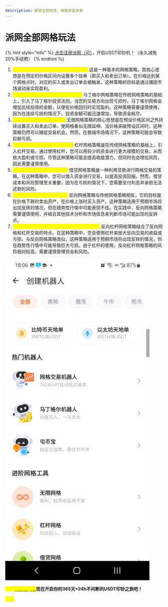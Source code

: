 ```yaml
---
description: 解锁全部玩法，释放资金效率
---
```


# 派网全部网格玩法

{% hint style="info" %}
[点击注册派网（可）](https://www.picolzh.com/zh-CN/sign/ref/n75MZTL2)，开启USDT印钞机！（永久减免20%手续费）
{% endhint %}

1. <mark style="color:yellow;">网格天地单（Grid Pending Orders）：</mark> 这是一种基本的网格策略，其核心思想是在预定的价格区间内设置多个挂单（即买入和卖出订单）。在价格达到某个网格点时，对应的买入或卖出订单会被触发。这种策略的目标是通过捕捉市场波动来实现盈利。
2. <mark style="color:yellow;">马丁格尔网格（Martingale Grid）：</mark> 马丁格尔网格策略在传统网格策略的基础上，引入了马丁格尔投资法则。当您的交易方向出现亏损时，马丁格尔网格会增加后续投资的金额，以便在价格回归时实现盈利。这种策略需要谨慎使用，因为在连续亏损的情况下，投资金额可能迅速增加，导致资金耗尽。
3. <mark style="color:yellow;">无限网格（Infinity Grid）：</mark> 无限网格策略的核心思想是在预设价格区间之外持续设置买入和卖出订单，使网格看似无限延伸。当价格突破预设区间时，这种策略仍然可以捕捉交易机会。然而，在极端市场情况下，这种策略可能会导致巨额亏损。
4. <mark style="color:yellow;">杠杆网格（Leveraged Grid）：</mark> 杠杆网格策略是在传统网格策略的基础上，引入杠杆交易。通过使用杠杆，您可以用较少的资金进行更大规模的交易，从而放大盈利或亏损。尽管这种策略可能会提高收益潜力，但同时也会增加风险，因此需要谨慎使用。
5. <mark style="color:yellow;">借贷网格（Lending Grid）：</mark> 借贷网格策略是一种利用贷款进行网格交易的策略。在这种策略中，您可以借入资金进行交易，以提高投资回报。然而，借贷成本和风险管理至关重要，因为在亏损的情况下，您需要支付利息并承担无法还款的风险。
6. <mark style="color:yellow;">反向网格（Reverse Grid）：</mark> 反向网格策略与传统网格策略相反，它的目标是在价格下跌时卖出资产，在价格上涨时买入资产。这种策略适用于预期市场将出现反转的情况，但在趋势性行情中可能表现不佳。在实践中，反向网格策略需要谨慎使用，并结合其他技术分析和市场信息来判断市场可能出现的反转点。
7. <mark style="color:yellow;">反向杠杆网格（Reverse Leveraged Grid）：</mark> 反向杠杆网格策略结合了反向网格和杠杆交易的特点。在这种策略中，您会使用杠杆来放大反向交易的收益或亏损。与反向网格策略类似，这种策略适用于预期市场将出现反转的情况，但在趋势性行情中可能导致巨大亏损。由于杠杆的使用，反向杠杆网格策略的风险相对较高，需要谨慎管理资金和风险。

![](../.gitbook/assets/5162e9bd93a260c6b179b2a7457b8af.jpg)

<mark style="color:yellow;">****</mark>[<mark style="color:yellow;">**点击注册，**</mark>](https://www.picolzh.com/zh-CN/sign/ref/n75MZTL2)**现在开启你的365天\*24h不间断的USDT印钞之旅吧！**

<mark style="color:yellow;">****</mark>
